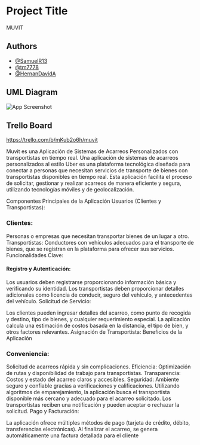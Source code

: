 
# Project Title

MUVIT

## Authors

- [@SamuelR13](https://www.github.com/samuelr13)
- [@tm7778](https://www.github.com/tm7778)
- [@HernanDavidA](https://github.com/HernanDavidA)


## UML Diagram

![App Screenshot](https://res.cloudinary.com/dis8xzifs/image/upload/fl_preserve_transparency/v1714759439/UML_hanmbp.jpg?_s=public-apps)


## Trello Board

https://trello.com/b/mKub2o6h/muvit

Muvit es una Aplicación de Sistemas de Acarreos Personalizados con transportistas en tiempo real.
Una aplicación de sistemas de acarreos personalizados al estilo Uber es una plataforma tecnológica diseñada para conectar a personas que necesitan servicios de transporte de bienes con transportistas disponibles en tiempo real. Esta aplicación facilita el proceso de solicitar, gestionar y realizar acarreos de manera eficiente y segura, utilizando tecnologías móviles y de geolocalización.

Componentes Principales de la Aplicación
Usuarios (Clientes y Transportistas):

### Clientes:
 Personas o empresas que necesitan transportar bienes de un lugar a otro.
Transportistas: Conductores con vehículos adecuados para el transporte de bienes, que se registran en la plataforma para ofrecer sus servicios.
Funcionalidades Clave:

#### Registro y Autenticación:

Los usuarios deben registrarse proporcionando información básica y verificando su identidad.
Los transportistas deben proporcionar detalles adicionales como licencia de conducir, seguro del vehículo, y antecedentes del vehículo.
Solicitud de Servicio:

Los clientes pueden ingresar detalles del acarreo, como punto de recogida y destino, tipo de bienes, y cualquier requerimiento especial.
La aplicación calcula una estimación de costos basada en la distancia, el tipo de bien, y otros factores relevantes.
Asignación de Transportista:
Beneficios de la Aplicación
### Conveniencia:
Solicitud de acarreos rápida y sin complicaciones.
Eficiencia: Optimización de rutas y disponibilidad de trabajo para transportistas.
Transparencia: Costos y estado del acarreo claros y accesibles.
Seguridad: Ambiente seguro y confiable gracias a verificaciones y calificaciones.
Utilizando algoritmos de emparejamiento, la aplicación busca el transportista disponible más cercano y adecuado para el acarreo solicitado.
Los transportistas reciben una notificación y pueden aceptar o rechazar la solicitud.
Pago y Facturación:

La aplicación ofrece múltiples métodos de pago (tarjeta de crédito, débito, transferencias electrónicas).
Al finalizar el acarreo, se genera automáticamente una factura detallada para el cliente
